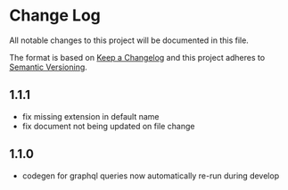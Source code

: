 # Change Log

All notable changes to this project will be documented in this file.

The format is based on [Keep a Changelog](http://keepachangelog.com/) and this project adheres to [Semantic Versioning](http://semver.org/).

## 1.1.1
- fix missing extension in default name
- fix document not being updated on file change

## 1.1.0
- codegen for graphql queries now automatically re-run during develop